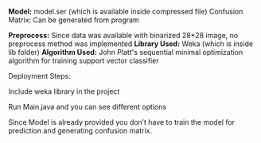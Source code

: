 <b>Model:</b> model.ser (which is available inside compressed file)
Confusion Matrix: Can be generated from program

<b>Preprocess:</b> Since data was available with binarized 28*28 image, no preprocess method was implemented
<b>Library Used:</b> Weka (which is inside lib folder)
<b>Algorithm Used:</b> John Platt's sequential minimal optimization algorithm for training support vector classifier

Deployment Steps: 

Include weka library in the project

Run Main.java and you can see different options


Since Model is already provided you don’t have to train the model for prediction and generating confusion matrix.